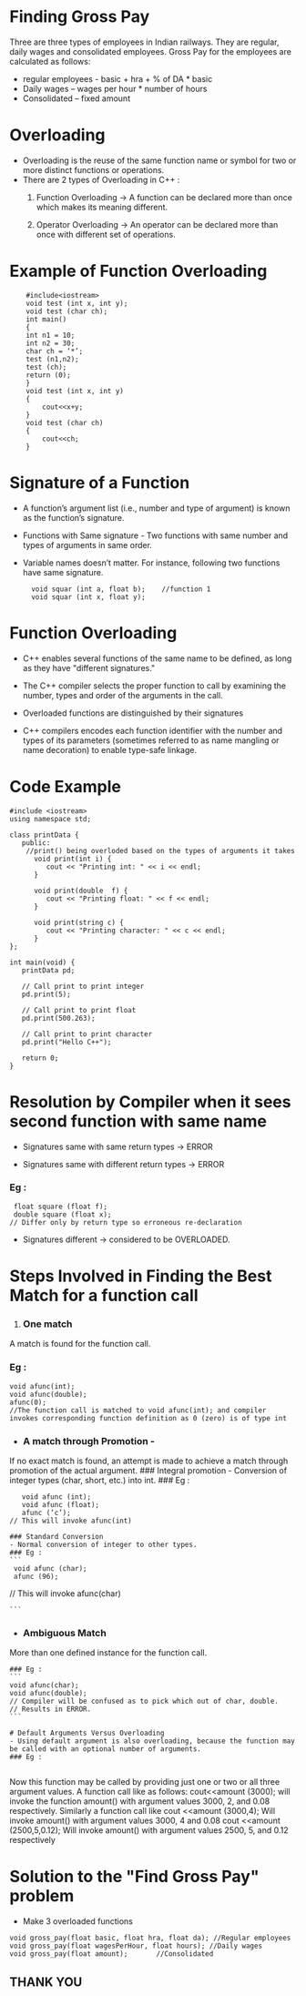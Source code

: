 # Finding Gross Pay
Three are three types of employees in Indian railways. They are regular, daily wages and consolidated employees. Gross Pay for the employees are calculated as follows:
- regular employees - basic + hra + % of DA * basic
- Daily wages – wages per hour * number of hours
- Consolidated – fixed amount

# Overloading

- Overloading is the reuse of the same function name or symbol for two or more distinct functions or operations.
- There are 2 types of Overloading in C++ :
	1. Function Overloading -> A function can be declared more than once which makes its meaning different.

	2. Operator Overloading -> An operator can be declared more than once with different set of operations.

# Example of Function Overloading
```
	#include<iostream>
	void test (int x, int y);
	void test (char ch);
	int main()
	{
	int n1 = 10;
	int n2 = 30;
	char ch = ‘*’;
	test (n1,n2);
	test (ch);
	return (0);
	}
	void test (int x, int y)
	{
		cout<<x+y;
	}
	void test (char ch)
	{
		cout<<ch;
	}
```
# Signature of a Function
- A function’s argument list (i.e., number and type of argument) is known as the function’s signature.

- Functions with Same signature - Two functions with same number and types of arguments in same order.

- Variable names doesn’t matter. For instance, following two functions have same signature.

		void squar (int a, float b);	//function 1
		void squar (int x, float y);

# Function Overloading		
- C++ enables several functions of the same name to be defined, as long as they have "different signatures."

- The C++ compiler selects the proper function to call by examining the number, types and order of the arguments in the call.
- Overloaded functions are distinguished by their signatures

- C++ compilers encodes each function identifier with the number and types of its parameters (sometimes referred to as name mangling or name decoration) to enable type-safe linkage.

# Code Example
```
#include <iostream>
using namespace std;

class printData {
   public:
   	//print() being overloded based on the types of arguments it takes
      void print(int i) {
         cout << "Printing int: " << i << endl;
      }

      void print(double  f) {
         cout << "Printing float: " << f << endl;
      }

      void print(string c) {
         cout << "Printing character: " << c << endl;
      }
};

int main(void) {
   printData pd;

   // Call print to print integer
   pd.print(5);

   // Call print to print float
   pd.print(500.263);

   // Call print to print character
   pd.print("Hello C++");

   return 0;
}
```

# Resolution by Compiler when it sees second function with same name
- Signatures same with same return types -> ERROR

- Signatures same with different return types -> ERROR
### Eg :
```
 float square (float f);
 double square (float x);
// Differ only by return type so erroneous re-declaration
```
- Signatures different -> considered to be OVERLOADED.

# Steps Involved in Finding the Best Match for a function call
 1. ### One match
A match is found for the function call.
 ### Eg :
 ```
void afunc(int);
void afunc(double);
afunc(0);
//The function call is matched to void afunc(int); and compiler invokes corresponding function definition as 0 (zero) is of type int
 ```

 - ### A match through Promotion -
 If no exact match is found, an attempt is made to achieve a match through promotion of the actual argument.
 	### Integral promotion
 	- Conversion of integer types (char, short, etc.) into int.
 	### Eg :

 ```
	void afunc (int);
	void afunc (float);
	afunc (‘c’);
// This will invoke afunc(int)

 ```
 	### Standard Conversion
	- Normal conversion of integer to other types.
	### Eg :
	```
	 void afunc (char);
	 afunc (96);
 // This will invoke afunc(char)

	```

 - ### Ambiguous Match
  More than one defined instance for the function call.

	### Eg :
	```
	void afunc(char);
	void afunc(double);
	// Compiler will be confused as to pick which out of char, double.
	// Results in ERROR.
	```

	# Default Arguments Versus Overloading
	- Using default argument is also overloading, because the function may be called with an optional number of arguments.
	### Eg :

 ```float amount (float principal, int time=2, float rate=0.08);
 ```

 Now this function may be called by providing just one or two or all three argument values. A function call like as follows:
		cout<<amount (3000);
will invoke the function amount() with argument values 3000, 2, and 0.08 respectively. Similarly a function call like
		cout <<amount (3000,4);
Will invoke amount()  with argument values 3000, 4 and 0.08
		cout <<amount (2500,5,0.12);
Will invoke amount()  with argument values 2500, 5, and 0.12 respectively

# Solution to the "Find Gross Pay" problem
- Make 3 overloaded functions
```
void gross_pay(float basic, float hra, float da); //Regular employees
void gross_pay(float wagesPerHour, float hours); //Daily wages
void gross_pay(float amount);		//Consolidated
```

## THANK YOU
